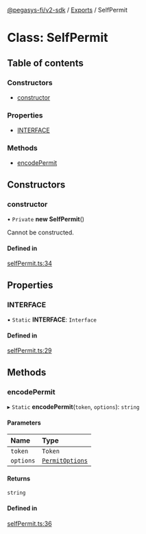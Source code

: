 [@pegasys-fi/v2-sdk](../README.md) / [Exports](../modules.md) / SelfPermit

# Class: SelfPermit

## Table of contents

### Constructors

- [constructor](SelfPermit.md#constructor)

### Properties

- [INTERFACE](SelfPermit.md#interface)

### Methods

- [encodePermit](SelfPermit.md#encodepermit)

## Constructors

### constructor

• `Private` **new SelfPermit**()

Cannot be constructed.

#### Defined in

[selfPermit.ts:34](https://github.com/Uniswap/v2-sdk/blob/08a7c05/src/selfPermit.ts#L34)

## Properties

### INTERFACE

▪ `Static` **INTERFACE**: `Interface`

#### Defined in

[selfPermit.ts:29](https://github.com/Uniswap/v2-sdk/blob/08a7c05/src/selfPermit.ts#L29)

## Methods

### encodePermit

▸ `Static` **encodePermit**(`token`, `options`): `string`

#### Parameters

| Name | Type |
| :------ | :------ |
| `token` | `Token` |
| `options` | [`PermitOptions`](../modules.md#permitoptions) |

#### Returns

`string`

#### Defined in

[selfPermit.ts:36](https://github.com/Uniswap/v2-sdk/blob/08a7c05/src/selfPermit.ts#L36)
